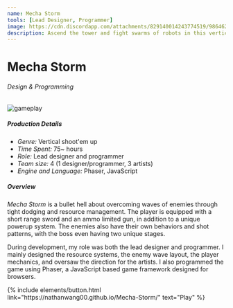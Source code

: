 ```yaml
---
name: Mecha Storm
tools: [Lead Designer, Programmer]
image: https://cdn.discordapp.com/attachments/829140014243774519/986462081387724830/mecha_storm.gif
description: Ascend the tower and fight swarms of robots in this vertical shmup
---
```


# Mecha Storm
###### Design & Programming

![gameplay](https://cdn.discordapp.com/attachments/829140014243774519/986485717196759050/mecha_storm_boss.gif)

##### Production Details
+ *Genre:* Vertical shoot'em up
+ *Time Spent:* 75~ hours
+ *Role:* Lead designer and programmer
+ *Team size:* 4 (1 designer/programmer, 3 artists)
+ *Engine and Language:* Phaser, JavaScript

##### Overview
*Mecha Storm* is a bullet hell about overcoming waves of enemies through tight dodging and resource management. The player is equipped with a short range sword and an ammo limited gun, in addition to a unique powerup system. The enemies also have their own behaviors and shot patterns, with the boss even having two unique stages.

During development, my role was both the lead designer and programmer. I mainly designed the resource systems, the enemy wave layout, the player mechanics, and oversaw the direction for the artists. I also programmed the game using Phaser, a JavaScript based game framework designed for browsers.

<p class="text-center">
{% include elements/button.html link="https://nathanwang00.github.io/Mecha-Storm/" text="Play" %}
</p>